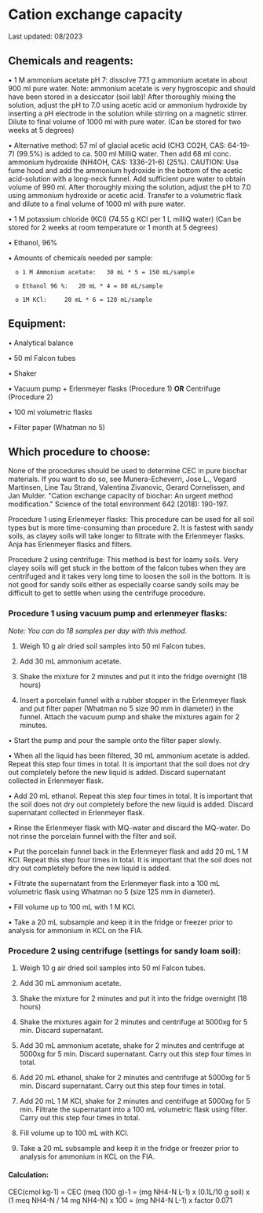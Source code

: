 # Cation exchange capacity

Last updated: 08/2023

## Chemicals and reagents:

•	1 M ammonium acetate pH 7: dissolve 77.1 g ammonium acetate in about 900 ml pure water. Note: ammonium acetate is very hygroscopic and should have been stored in a desiccator (soil lab)! After thoroughly mixing the solution, adjust the pH to 7.0 using acetic acid or ammonium hydroxide by inserting a pH electrode in the solution while stirring on a magnetic stirrer. Dilute to final volume of 1000 ml with pure water. (Can be stored for two weeks at 5 degrees)

•	Alternative method: 57 ml of glacial acetic acid (CH3 CO2H, CAS: 64-19-7) (99.5%) is added to ca. 500 ml MilliQ water. Then add 68 ml conc. ammonium hydroxide (NH4OH, CAS: 1336-21-6) (25%). CAUTION: Use fume hood and add the ammonium hydroxide in the bottom of the acetic acid-solution with a long-neck funnel. Add sufficient pure water to obtain volume of 990 ml. After thoroughly mixing the solution, adjust the pH to 7.0 using ammonium hydroxide or acetic acid. Transfer to a volumetric flask and dilute to a final volume of 1000 ml with pure water.

•	1 M potassium chloride (KCl) (74.55 g KCl per 1 L milliQ water) (Can be stored for 2 weeks at room temperature or 1 month at 5 degrees)

•	Ethanol, 96%

•	Amounts of chemicals needed per sample:

      o	1 M Ammonium acetate: 	30 mL * 5 = 150 mL/sample
  
      o	Ethanol 96 %: 	20 mL * 4 = 80 mL/sample

      o	1M KCl:		20 mL * 6 = 120 mL/sample

## Equipment:

•	Analytical balance

•	50 ml Falcon tubes

•	Shaker

•	Vacuum pump + Erlenmeyer flasks (Procedure 1) <b>OR</b> Centrifuge (Procedure 2)

•	100 ml volumetric flasks

•	Filter paper (Whatman no 5)

## Which procedure to choose:

None of the procedures should be used to determine CEC in pure biochar materials. If you want to do so, see Munera-Echeverri, Jose L., Vegard Martinsen, Line Tau Strand, Valentina Zivanovic, Gerard Cornelissen, and Jan Mulder. "Cation exchange capacity of biochar: An urgent method modification." Science of the total environment 642 (2018): 190-197.

Procedure 1 using Erlenmeyer flasks: This procedure can be used for all soil types but is more time-consuming than procedure 2. It is fastest with sandy soils, as clayey soils will take longer to filtrate with the Erlenmeyer flasks. Anja has Erlenmeyer flasks and filters.

Procedure 2 using centrifuge: This method is best for loamy soils. Very clayey soils will get stuck in the bottom of the falcon tubes when they are centrifuged and it takes very long time to loosen the soil in the bottom. It is not good for sandy soils either as especially coarse sandy soils may be difficult to get to settle when using the centrifuge procedure.

### Procedure 1 using vacuum pump and erlenmeyer flasks:

_Note: You can do 18 samples per day with this method._

1.	Weigh 10 g air dried soil samples into 50 ml Falcon tubes.

2.	Add 30 mL ammonium acetate. 

3.	Shake the mixture for 2 minutes and put it into the fridge overnight (18 hours)

4.	Insert a porcelain funnel with a rubber stopper in the Erlenmeyer flask and put filter paper (Whatman no 5 size 90 mm in diameter) in the funnel. Attach the vacuum pump and shake the mixtures again for 2 minutes.

•	Start the pump and pour the sample onto the filter paper slowly. 

•	When all the liquid has been filtered, 30 mL ammonium acetate is added. Repeat this step four times in total. It is important that the soil does not dry out completely before the new liquid is added. Discard supernatant collected in Erlenmeyer flask.  

•	Add 20 mL ethanol. Repeat this step four times in total. It is important that the soil does not dry out completely before the new liquid is added. Discard supernatant collected in Erlenmeyer flask.  

•	Rinse the Erlenmeyer flask with MQ-water and discard the MQ-water. Do not rinse the porcelain funnel with the filter and soil.

•	Put the porcelain funnel back in the Erlenmeyer flask and add 20 mL 1 M KCl. Repeat this step four times in total. It is important that the soil does not dry out completely before the new liquid is added.

•	Filtrate the supernatant from the Erlenmeyer flask into a 100 mL volumetric flask using Whatman no 5 (size 125 mm in diameter). 

•	Fill volume up to 100 mL with 1 M KCl. 

•	Take a 20 mL subsample and keep it in the fridge or freezer prior to analysis for ammonium in KCL on the FIA.

### Procedure 2 using centrifuge (settings for sandy loam soil):

1.	Weigh 10 g air dried soil samples into 50 ml Falcon tubes.

2.	Add 30 mL ammonium acetate. 

3.	Shake the mixture for 2 minutes and put it into the fridge overnight (18 hours)

4.	Shake the mixtures again for 2 minutes and centrifuge at 5000xg for 5 min. Discard supernatant. 

5.	Add 30 mL ammonium acetate, shake for 2 minutes and centrifuge at 5000xg for 5 min. Discard supernatant.  Carry out this step four times in total.

6.	Add 20 mL ethanol, shake for 2 minutes and centrifuge at 5000xg for 5 min. Discard supernatant. Carry out this step four times in total.

7.	Add 20 mL 1 M KCl, shake for 2 minutes and centrifuge at 5000xg for 5 min. Filtrate the supernatant into a 100 mL volumetric flask using filter. Carry out this step four times in total.

8.	Fill volume up to 100 mL with KCl. 

9.	Take a 20 mL subsample and keep it in the fridge or freezer prior to analysis for ammonium in KCL on the FIA.

#### Calculation:
CEC(cmol kg-1) = CEC (meq (100 g)-1 = (mg NH4-N L-1) x (0.1L/10 g soil) x (1 meq NH4-N / 14 mg NH4-N) x 100 = (mg NH4-N L-1) x factor 0.071
